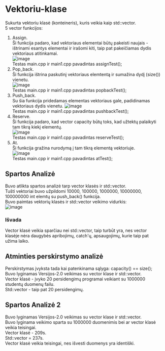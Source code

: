 # Vektoriu-klase  
Sukurta vektoriu klasė (konteineris), kuris veikia kaip std::vector.  
5 vector funkcijos:
1. Assign.  
Ši funkcija padaro, kad vektoriaus elementai būtų pakeisti naujais - ištrinami esantys elementai ir irašomi kiti, taip pat pakeičiamas dydis vektoriaus atitinkamai.  
![image](https://user-images.githubusercontent.com/79039786/119896229-6f8c9700-bf47-11eb-930a-dbdb899a2c70.png)    
Testas main.cpp ir main1.cpp pavadintas assignTest();  
2. Pop_back.  
Ši funkcija ištrina paskutinį vektoriaus elemtentą ir sumažina dydį (size()) vienetu.  
![image](https://user-images.githubusercontent.com/79039786/119896255-76b3a500-bf47-11eb-9cab-b4f700d65a7e.png)   
Testas main.cpp ir main1.cpp pavadintas popbackTest();  
3. Push_back.  
Su šia funkcija pridedamas elementas vektoriaus gale, padidinamas vektoriaus dydis vienetu.
![image](https://user-images.githubusercontent.com/79039786/119896289-7fa47680-bf47-11eb-9707-9fe99377fe4f.png)  
Testas main.cpp ir main1.cpp pavadintas pushbackTest();  
4. Reserve.  
Ši funkcija padaro, kad vector capacity būtų toks, kad užtektų palaikyti tam tikrą kiekį elementų.  
![image](https://user-images.githubusercontent.com/79039786/119896316-87641b00-bf47-11eb-8a7c-489e7748d3a6.png)  
Testas main.cpp ir main1.cpp pavadintas reserveTest();  
5. At.  
Ši funkcija gražina nurodymą į tam tikrą elementą vektoriuje.  
![image](https://user-images.githubusercontent.com/79039786/119896348-91861980-bf47-11eb-959d-c44662f6f4a9.png)  
Testas main.cpp ir main1.cpp pavadintas atTest();    
## Spartos Analizė  
Buvo atlikta spartos analizė tarp vector klasės ir std::vector.  
Tušti vektoriai buvo užpildomi 10000, 100000, 1000000, 10000000, 100000000 int elemtų su push_back() funkcija.   
Buvo paimtas vektorių klasės ir std::vector veikimo vidurkis:   
![image](https://user-images.githubusercontent.com/79039786/119893330-e4f66880-bf43-11eb-9350-50c116414c42.png)  
### Išvada  
Vector klasė veikia sparčiau nei std::vector, taip turbūt yra, nes vector klasėje nėra daugybės apribojimų, catch'ų, apsaugojimų, kurie taip pat užima laiko.  
## Atminties perskirstymo analizė  
Perskirstymas įvyksta tada kai patenkinama sąlyga: capacity() == size();  
Buvo lyginamas Versijos-2.0 veikimas su vector klase ir std::vector.   
Vector klasė - įvyko 20 persidengimų programai veikiant su 1000000 studentų duomenų failu.  
Std::vector - taip pat 20 persidengimų. 
## Spartos Analizė 2  
Buvo lyginamas Versijos-2.0 veikimas su vector klase ir std::vector.  
Buvo lyginama veikimo sparta su 1000000 duomenimis bei ar vector klasė veikia teisingai.  
Vector klasė - 209s.  
Std::vector = 237s.  
Vector klasė veikia teisingai, nes išvesti duomenys yra identiški. 

